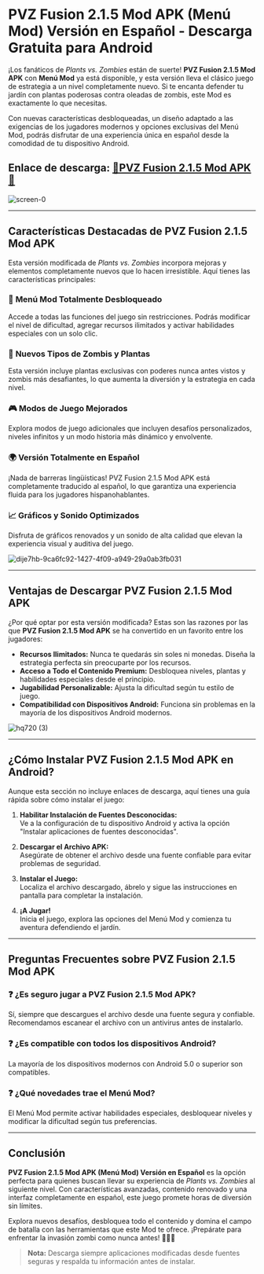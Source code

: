 # **PVZ Fusion 2.1.5 Mod APK (Menú Mod) Versión en Español - Descarga Gratuita para Android**  

¡Los fanáticos de *Plants vs. Zombies* están de suerte! **PVZ Fusion 2.1.5 Mod APK** con **Menú Mod** ya está disponible, y esta versión lleva el clásico juego de estrategia a un nivel completamente nuevo. Si te encanta defender tu jardín con plantas poderosas contra oleadas de zombis, este Mod es exactamente lo que necesitas.  

Con nuevas características desbloqueadas, un diseño adaptado a las exigencias de los jugadores modernos y opciones exclusivas del Menú Mod, podrás disfrutar de una experiencia única en español desde la comodidad de tu dispositivo Android.  

## Enlace de descarga: [🌱PVZ Fusion 2.1.5 Mod APK🧟](https://spoo.me/X1Jw65)

![screen-0](https://github.com/user-attachments/assets/2a7a7d4c-8874-4d68-ab84-41d0259fc4a7)

---

## **Características Destacadas de PVZ Fusion 2.1.5 Mod APK**  

Esta versión modificada de *Plants vs. Zombies* incorpora mejoras y elementos completamente nuevos que lo hacen irresistible. Aquí tienes las características principales:  

### 🌱 **Menú Mod Totalmente Desbloqueado**  
Accede a todas las funciones del juego sin restricciones. Podrás modificar el nivel de dificultad, agregar recursos ilimitados y activar habilidades especiales con un solo clic.  

### 🧟 **Nuevos Tipos de Zombis y Plantas**  
Esta versión incluye plantas exclusivas con poderes nunca antes vistos y zombis más desafiantes, lo que aumenta la diversión y la estrategia en cada nivel.  

### 🎮 **Modos de Juego Mejorados**  
Explora modos de juego adicionales que incluyen desafíos personalizados, niveles infinitos y un modo historia más dinámico y envolvente.  

### 🌍 **Versión Totalmente en Español**  
¡Nada de barreras lingüísticas! PVZ Fusion 2.1.5 Mod APK está completamente traducido al español, lo que garantiza una experiencia fluida para los jugadores hispanohablantes.  

### 📈 **Gráficos y Sonido Optimizados**  
Disfruta de gráficos renovados y un sonido de alta calidad que elevan la experiencia visual y auditiva del juego.  

![dije7hb-9ca6fc92-1427-4f09-a949-29a0ab3fb031](https://github.com/user-attachments/assets/f263c64d-7895-4f35-b5b2-2c1d9e513f67)

---

## **Ventajas de Descargar PVZ Fusion 2.1.5 Mod APK**  

¿Por qué optar por esta versión modificada? Estas son las razones por las que **PVZ Fusion 2.1.5 Mod APK** se ha convertido en un favorito entre los jugadores:  

- **Recursos Ilimitados:** Nunca te quedarás sin soles ni monedas. Diseña la estrategia perfecta sin preocuparte por los recursos.  
- **Acceso a Todo el Contenido Premium:** Desbloquea niveles, plantas y habilidades especiales desde el principio.  
- **Jugabilidad Personalizable:** Ajusta la dificultad según tu estilo de juego.  
- **Compatibilidad con Dispositivos Android:** Funciona sin problemas en la mayoría de los dispositivos Android modernos.  

![hq720 (3)](https://github.com/user-attachments/assets/9c06104b-e9fd-4d99-bc83-996d682c780e)

---

## **¿Cómo Instalar PVZ Fusion 2.1.5 Mod APK en Android?**  

Aunque esta sección no incluye enlaces de descarga, aquí tienes una guía rápida sobre cómo instalar el juego:  

1. **Habilitar Instalación de Fuentes Desconocidas:**  
   Ve a la configuración de tu dispositivo Android y activa la opción "Instalar aplicaciones de fuentes desconocidas".  

2. **Descargar el Archivo APK:**  
   Asegúrate de obtener el archivo desde una fuente confiable para evitar problemas de seguridad.  

3. **Instalar el Juego:**  
   Localiza el archivo descargado, ábrelo y sigue las instrucciones en pantalla para completar la instalación.  

4. **¡A Jugar!**  
   Inicia el juego, explora las opciones del Menú Mod y comienza tu aventura defendiendo el jardín.  

---

## **Preguntas Frecuentes sobre PVZ Fusion 2.1.5 Mod APK**  

### ❓ ¿Es seguro jugar a PVZ Fusion 2.1.5 Mod APK?  
Sí, siempre que descargues el archivo desde una fuente segura y confiable. Recomendamos escanear el archivo con un antivirus antes de instalarlo.  

### ❓ ¿Es compatible con todos los dispositivos Android?  
La mayoría de los dispositivos modernos con Android 5.0 o superior son compatibles.  

### ❓ ¿Qué novedades trae el Menú Mod?  
El Menú Mod permite activar habilidades especiales, desbloquear niveles y modificar la dificultad según tus preferencias.  

---

## **Conclusión**  

**PVZ Fusion 2.1.5 Mod APK (Menú Mod) Versión en Español** es la opción perfecta para quienes buscan llevar su experiencia de *Plants vs. Zombies* al siguiente nivel. Con características avanzadas, contenido renovado y una interfaz completamente en español, este juego promete horas de diversión sin límites.  

Explora nuevos desafíos, desbloquea todo el contenido y domina el campo de batalla con las herramientas que este Mod te ofrece. ¡Prepárate para enfrentar la invasión zombi como nunca antes! 🌱🧟‍♂️  

> **Nota:** Descarga siempre aplicaciones modificadas desde fuentes seguras y respalda tu información antes de instalar.
